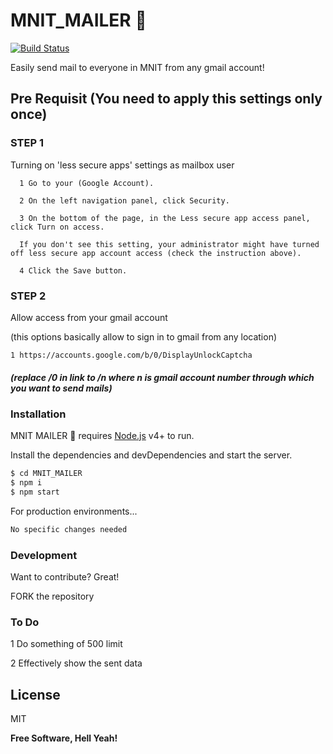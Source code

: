 # MNIT_MAILER 📧

[![Build Status](https://travis-ci.org/joemccann/dillinger.svg?branch=master)](https://murmuring-mesa-21077.herokuapp.com/)

Easily send mail to everyone in MNIT from any gmail account!

## Pre Requisit (You need to apply this settings only once)

### STEP 1

Turning on 'less secure apps' settings as mailbox user

      1 Go to your (Google Account).
      
      2 On the left navigation panel, click Security.
      
      3 On the bottom of the page, in the Less secure app access panel, click Turn on access.
      
      If you don't see this setting, your administrator might have turned off less secure app account access (check the instruction above).
      
      4 Click the Save button.
      
### STEP 2

Allow access from your gmail account 

(this options basically allow to sign in to gmail from any location)

    1 https://accounts.google.com/b/0/DisplayUnlockCaptcha 


##### (replace /0 in link to /n where n is gmail account number through which you want to send mails)


### Installation

MNIT MAILER 📧 requires [Node.js](https://nodejs.org/) v4+ to run.

Install the dependencies and devDependencies and start the server.

```sh
$ cd MNIT_MAILER
$ npm i
$ npm start
```

For production environments...

```sh
No specific changes needed
```
### Development

Want to contribute? Great!

FORK the repository 

### To Do

1 Do something of 500 limit 

2 Effectively show the sent data

License
----

MIT

**Free Software, Hell Yeah!**

[//]: # (These are reference links used in the body of this note and get stripped out when the markdown processor does its job. There is no need to format nicely because it shouldn't be seen. Thanks SO - http://stackoverflow.com/questions/4823468/store-comments-in-markdown-syntax)

   [node.js]: <http://nodejs.org>
   [express]: <http://expressjs.com>
   [Repository]:<https://github.com/fantasy-08/MNIT_MAILER>

